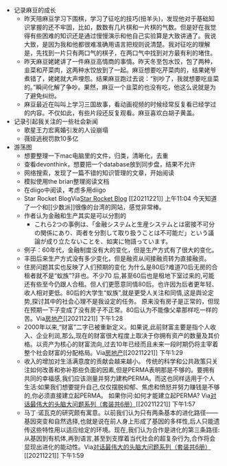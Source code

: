 - 记录麻豆的成长
    - 昨天陪麻豆学习下围棋，学习了征吃的技巧(扭羊头)，发现他对于基础知识掌握的还不牢固，比如，数数有几片棋和一片棋的气数。但是好在我觉得有些困难的知识还是通过慢慢演示和他自己实验算是大致讲通了。我说大致，是因为我和他都很难准确用语言把规则说清楚。我对征吃的理解是，先找到一片只有两口气的棋子，在两口气中找到对方最有利的堵住。
    - 昨天麻豆姥姥讲了一件麻豆高情商的事情。昨天冬至包水饺，包了两种，韭菜和芹菜肉，这两种水饺放到了一起。麻豆想要吃芹菜肉的，结果姥爷煮错了，姥姥就大声埋怨。结果麻豆跑过去说：“别吵了，我就想要吃韭菜的。”瞬间化解了争吵。果然，麻豆一个韭菜的也没有吃，他这么说就是为了避免纠纷。
    - 麻豆最近在叫叫上学习三国故事，看动画视频的时候经常反复看已经学过的内容。不仅如此，有些片段还反复观看。麻豆喜欢白胡子黄盖。
- 记录引起我关注的一些社会新闻
    - 歌星王力宏离婚引发的人设崩塌
    - 薇娅逃税罚款10多亿
- 游荡图
    - 想要整理一下mac电脑里的文件，归类，清晰化，去重
    - 查看devonthink，想要把一个database放到同步盘，结果不允许
    - 网络搜索，发现了一篇不错的知识管理的文章，开始阅读
    - 模拟使用the brian整理阅读文档
    - 在diigo中阅读，考虑多用diigo
    - Star Rocket BlogVia[Star Rocket Blog](https://blog.starrocket.io/) [[20211221]] 上午11:04 今天知道了一个和[[少数派]]很像的台湾的网站，感觉非常棒。
    - 作者认为金融和生产其实是可以分割的
        - これら2つの事例は、「金融システムと生産システムとは密接不可分の関係にあり、両者を分割して取り扱うことは不可能だ」という議論が成り立たないことを、如実に物語っています。
    - 例子：60年代，金融制度没有大的变化，但是生产方式有了很大的变化。
    - 丰田后来生产方式没有多少变化，但是融资从间接融资转为直接融资。
    - 住房问题其实也反映了人们预期的变化
为什么是80后?难道70后无房的合租者就不是“蚁族”?非也。不少70 后,甚至60后也是租地下室过来的,可能还有些至今仍跟人合租。但人们更愿意同情80后。也许因为后者更年轻、收人相对更低。80后的大学生“蚁族”,就是更受人关注和同情,这是舆论定势,探讨其中的社会心理不是我设定的任务。
原来没有房子是正常的，但现在预期一下子变成了没有房子不正常。80后认为不能像父辈那样吃一样的苦。Via[房地产](marginnote3app://note/ED00C75B-FC00-474C-B420-10FE04352DE3)[[20211221]] 下午1:28
    - 2000年以来,“财富”二字已被重新定义。如果说,此前财富主要是指个人收入、企业利润,那么,现在的财富很大程度上取决于你拥有资产的数量及其价格。以资产为核心的财富流向,过去10年已经而且未来一段时期仍将主宰着整个社会财富的分配格局。Via[房地产](marginnote3app://note/A0CE2BF8-F4E8-43B9-A9F7-A57FF7B604E6)[[20211221]] 下午1:29
    - 收入的增加对生活满意度的贡献会越来越小。
传统的科学和公共政策只关注如何改善和弥补那些负面的因素,但是PERMA表明那是不够的。要拥有共同的幸福感,我们应该测量并努力建构PERMA。而这也同样适用于个人生活:如果我们想要提升自己,仅仅摆脱抑郁、焦虑和愤怒并努力赚钱是不够的,你必须直接建立起PERMA。
如果你问:如何才能建立起PERMA? Via[对话最伟大的头脑大问题系列（套装共6册）](marginnote3app://note/CF28AA34-4931-4ED0-81B6-89409CF9ED20)[[20211221]] 下午1:57
    - 马丁·诺瓦克的研究颇有寓意。以前我们认为只有两条基本的进化路径——基因突变和自然选择,也就是说在前人身上形成了基因的多样性,后人只能遗传这些特性用以适应给定的环境。现在,我们认为合作是进化的第三条路径:从基因到有机体,再到语言,甚至到支撑着当代社会的超复杂行为,合作将会显现出进化的能动性。Via[对话最伟大的头脑大问题系列（套装共6册）](marginnote3app://note/21B0B36A-9E25-4A95-98EC-5BB68DBB153D)[[20211221]] 下午1:59

